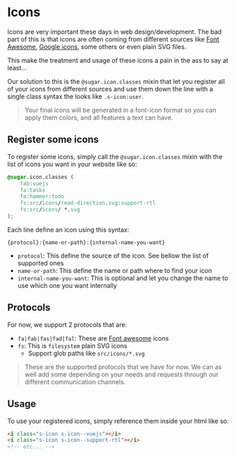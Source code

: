 <!-- This file has been generated using
     the "@coffeekraken/s-markdown-builder" package.
     !!! Do not edit it directly... -->


<!-- body -->

<!--
/**
* @name            Icons
* @namespace       doc.css
* @type            Markdown
* @platform        md
* @status          stable
* @menu            Documentation / CSS           /doc/css/icons
*
* @since           2.0.0
* @author    Olivier Bossel <olivier.bossel@gmail.com> (https://coffeekraken.io)
*/
-->

# Icons

Icons are very important these days in web design/development. The bad part of this is that icons are often coming from different sources like [Font Awesome](https://fontawesome.com/), [Google icons](https://fonts.google.com/icons), some others or even plain SVG files.

This make the treatment and usage of these icons a pain in the ass to say at least...

Our solution to this is the `@sugar.icon.classes` mixin that let you register all of your icons from different sources and use them down the line with a single class syntax the looks like `.s-icon:user`.

> Your final icons will be generated in a font-icon format so you can apply them colors, and all features a text can have.

## Register some icons

To register some icons, simply call the `@sugar.icon.classes` mixin with the list of icons you want in your website like so:

```css
@sugar.icon.classes (
    fab:vuejs
    fa:tasks
    fa:hammer:todo
    fs:src/icons/read-direction.svg:support-rtl
    fs:src/icons/ *.svg
);

```

Each line define an icon using this syntax:

`{protocol}:{name-or-path}:{internal-name-you-want}`

-   `protocol`: This define the source of the icon. See bellow the list of supported ones
-   `name-or-path`: This define the name or path where to find your icon
-   `internal-name-you-want`: This is optional and let you change the name to use which one you want internally

## Protocols

For now, we support 2 protocols that are:

-   `fa|fab|fas|fad|fal`: These are [Font awesome](https://fontawesome.com) icons
-   `fs`: This is `filesystem` plain SVG icons
    -   Support glob paths like `src/icons/*.svg`

> These are the supported protocols that we have for now. We can as well add some depending on your needs and requests through our different communication channels.

## Usage

To use your registered icons, simply reference them inside your html like so:

```html
<i class="s-icon s-icon--vuejs"></i>
<i class="s-icon s-icon--support-rtl"></i>
<!-- etc... -->

```

